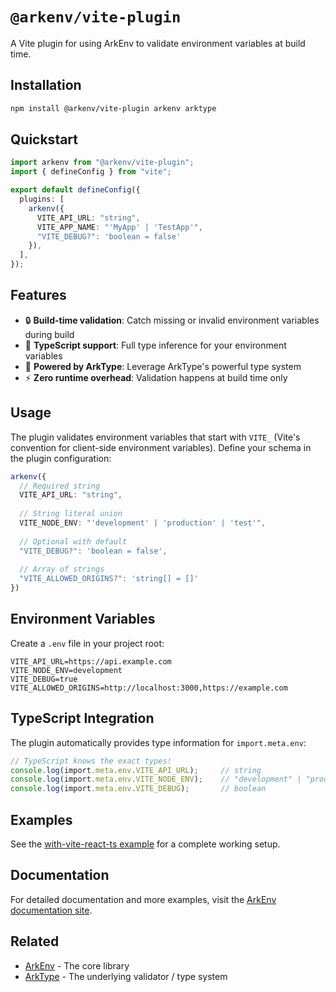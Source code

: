 # `@arkenv/vite-plugin`

A Vite plugin for using ArkEnv to validate environment variables at build time.

## Installation

```sh
npm install @arkenv/vite-plugin arkenv arktype
```

## Quickstart

```typescript title="vite.config.ts"
import arkenv from "@arkenv/vite-plugin";
import { defineConfig } from "vite";

export default defineConfig({
  plugins: [
    arkenv({
      VITE_API_URL: "string",
      VITE_APP_NAME: "'MyApp' | 'TestApp'",
      "VITE_DEBUG?": 'boolean = false'
    }),
  ],
});
```

## Features

- 🔒 **Build-time validation**: Catch missing or invalid environment variables during build
- 🚀 **TypeScript support**: Full type inference for your environment variables
- 💪 **Powered by ArkType**: Leverage ArkType's powerful type system
- ⚡ **Zero runtime overhead**: Validation happens at build time only

## Usage

The plugin validates environment variables that start with `VITE_` (Vite's convention for client-side environment variables). Define your schema in the plugin configuration:

```typescript
arkenv({
  // Required string
  VITE_API_URL: "string",
  
  // String literal union
  VITE_NODE_ENV: "'development' | 'production' | 'test'",
  
  // Optional with default
  "VITE_DEBUG?": 'boolean = false',
  
  // Array of strings
  "VITE_ALLOWED_ORIGINS?": 'string[] = []'
})
```

## Environment Variables

Create a `.env` file in your project root:

```dotenv title=".env"
VITE_API_URL=https://api.example.com
VITE_NODE_ENV=development
VITE_DEBUG=true
VITE_ALLOWED_ORIGINS=http://localhost:3000,https://example.com
```

## TypeScript Integration

The plugin automatically provides type information for `import.meta.env`:

```typescript
// TypeScript knows the exact types!
console.log(import.meta.env.VITE_API_URL);     // string
console.log(import.meta.env.VITE_NODE_ENV);    // "development" | "production" | "test"
console.log(import.meta.env.VITE_DEBUG);       // boolean
```

## Examples

See the [with-vite-react-ts example](https://github.com/yamcodes/arkenv/tree/main/examples/with-vite-react-ts) for a complete working setup.

## Documentation

For detailed documentation and more examples, visit the [ArkEnv documentation site](https://arkenv.js.org).

## Related

- [ArkEnv](https://github.com/yamcodes/arkenv) - The core library
- [ArkType](https://arktype.io/) - The underlying validator / type system